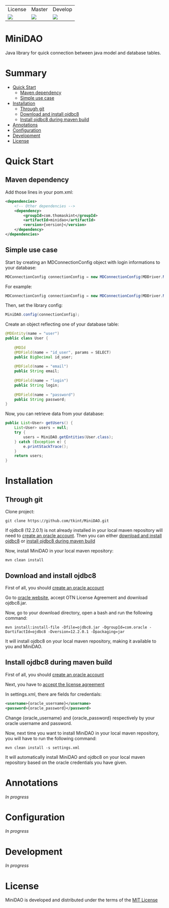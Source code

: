<table>
 <tr style="text-align: center">
  <td>License</td>
  <td>Master</td>
  <td>Develop</td>
 </tr>
 <tr>
  <td>
   <a href="https://github.com/tkint/MiniDAO/blob/master/LICENSE">
    <img src="https://img.shields.io/badge/License-MIT-yellow.svg"/>
   </a>
  </td>
  <td>
   <a href="https://travis-ci.org/tkint/MiniDAO">
    <img src="https://travis-ci.org/tkint/MiniDAO.svg?branch=master"/>
   </a>
  </td>
  <td>
   <a href="https://travis-ci.org/tkint/MiniDAO">
    <img src="https://travis-ci.org/tkint/MiniDAO.svg?branch=develop"/>
   </a>
  </td>
 </tr>
</table>

# MiniDAO 

Java library for quick connection between java model and database tables.

# Summary

* [Quick Start](#quick-start)
  * [Maven dependency](#maven-dependency)
  * [Simple use case](#simple-use-case)
* [Installation](#installation)
  * [Through git](#through-git)
  * [Download and install ojdbc8](#download-and-install-ojdbc8)
  * [Install ojdbc8 during maven build](#install-ojdbc8-during-maven-build)
* [Annotations](#annotations)
* [Configuration](#configuration)
* [Development](#development)
* [License](#license)

# Quick Start

## Maven dependency

Add those lines in your pom.xml:
```xml
<dependencies>
    <!-- Other dependencies -->
    <dependency>
        <groupId>com.thomaskint</groupId>
        <artifactId>minidao</artifactId>
        <version>{version}</version>
    </dependency>
</dependencies>
```

## Simple use case

Start by creating an MDConnectionConfig object with login informations to your database:
```java
MDConnectionConfig connectionConfig = new MDConnectionConfig(MDDriver.MYSQL, "{url}", "{port}", "{username}", "{password}", "{database}");
```

For example:
```java
MDConnectionConfig connectionConfig = new MDConnectionConfig(MDDriver.MYSQL, "127.0.0.1", "3306", "minidao", "password", "minidao");
```

Then, set the library config:
```java
MiniDAO.config(connectionConfig);
```

Create an object reflecting one of your database table:
```java
@MDEntity(name = "user")
public class User { 
    
    @MDId
    @MDField(name = "id_user", params = SELECT)
    public BigDecimal id_user;
    
    @MDField(name = "email")
    public String email;
    
    @MDField(name = "login")
    public String login;
    
    @MDField(name = "password")
    public String password;
}
```

Now, you can retrieve data from your database:
```java
public List<User> getUsers() {
    List<User> users = null;
    try {
        users = MiniDAO.getEntities(User.class);
    } catch (Exception e) {
        e.printStackTrace();
    }
    return users;
}
```

# Installation

## Through git

Clone project:
```
git clone https://github.com/tkint/MiniDAO.git
```

If ojdbc8 (12.2.0.1) is not already installed in your local maven repository will need to [create an oracle account](https://profile.oracle.com/myprofile/account/create-account.jspx).
Then you can either [download and install ojdbc8](#download-and-install-ojdbc8)
or [install ojdbc8 during maven build](#install-ojdbc8-during-maven-build)

Now, install MiniDAO in your local maven repository:
```
mvn clean install
```

## Download and install ojdbc8

First of all, you should [create an oracle account]((https://profile.oracle.com/myprofile/account/create-account.jspx))

Go to [oracle website](http://www.oracle.com/technetwork/database/features/jdbc/jdbc-ucp-122-3110062.html),
accept OTN License Agreement and download ojdbc8.jar.

Now, go to your download directory, open a bash and run the following command:
```
mvn install:install-file -Dfile=ojdbc8.jar -DgroupId=com.oracle -DartifactId=ojdbc8 -Dversion=12.2.0.1 -Dpackaging=jar
```

It will install ojdbc8 on your local maven repository, making it available to you and MiniDAO. 

## Install ojdbc8 during maven build

First of all, you should [create an oracle account]((https://profile.oracle.com/myprofile/account/create-account.jspx))

Next, you have to [accept the license agreement](https://www.oracle.com/webapps/maven/register/license.html)

In settings.xml, there are fields for credentials:
```xml
<username>{oracle_username}</username>
<password>{oracle_password}</password>
```

Change {oracle_username} and {oracle_password} respectively by your oracle username and password.

Now, next time you want to install MiniDAO in your local maven repository, you will have to run the following command:
```
mvn clean install -s settings.xml
```

It will automatically install MiniDAO and ojdbc8 on your local maven repository based on the oracle credentials you have given.

# Annotations

_In progress_

# Configuration

_In progress_

# Development

_In progress_

# License

MiniDAO is developed and distributed under the terms of the [MIT License](https://github.com/tkint/MiniDAO/blob/master/LICENSE)
